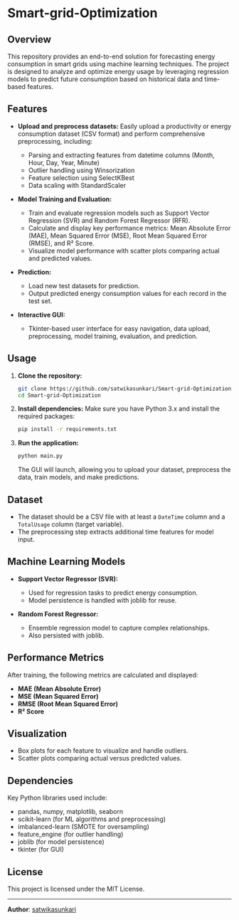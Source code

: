 # Smart-grid-Optimization

## Overview

This repository provides an end-to-end solution for forecasting energy consumption in smart grids using machine learning techniques. The project is designed to analyze and optimize energy usage by leveraging regression models to predict future consumption based on historical data and time-based features.

## Features

- **Upload and preprocess datasets:** Easily upload a productivity or energy consumption dataset (CSV format) and perform comprehensive preprocessing, including:
  - Parsing and extracting features from datetime columns (Month, Hour, Day, Year, Minute)
  - Outlier handling using Winsorization
  - Feature selection using SelectKBest
  - Data scaling with StandardScaler

- **Model Training and Evaluation:**
  - Train and evaluate regression models such as Support Vector Regression (SVR) and Random Forest Regressor (RFR).
  - Calculate and display key performance metrics: Mean Absolute Error (MAE), Mean Squared Error (MSE), Root Mean Squared Error (RMSE), and R² Score.
  - Visualize model performance with scatter plots comparing actual and predicted values.

- **Prediction:**
  - Load new test datasets for prediction.
  - Output predicted energy consumption values for each record in the test set.

- **Interactive GUI:**
  - Tkinter-based user interface for easy navigation, data upload, preprocessing, model training, evaluation, and prediction.

## Usage

1. **Clone the repository:**
   ```bash
   git clone https://github.com/satwikasunkari/Smart-grid-Optimization.git
   cd Smart-grid-Optimization
   ```

2. **Install dependencies:**
   Make sure you have Python 3.x and install the required packages:
   ```bash
   pip install -r requirements.txt
   ```

3. **Run the application:**
   ```bash
   python main.py
   ```
   The GUI will launch, allowing you to upload your dataset, preprocess the data, train models, and make predictions.

## Dataset

- The dataset should be a CSV file with at least a `DateTime` column and a `TotalUsage` column (target variable).
- The preprocessing step extracts additional time features for model input.

## Machine Learning Models

- **Support Vector Regressor (SVR):**
  - Used for regression tasks to predict energy consumption.
  - Model persistence is handled with joblib for reuse.

- **Random Forest Regressor:**
  - Ensemble regression model to capture complex relationships.
  - Also persisted with joblib.

## Performance Metrics

After training, the following metrics are calculated and displayed:
- **MAE (Mean Absolute Error)**
- **MSE (Mean Squared Error)**
- **RMSE (Root Mean Squared Error)**
- **R² Score**

## Visualization

- Box plots for each feature to visualize and handle outliers.
- Scatter plots comparing actual versus predicted values.

## Dependencies

Key Python libraries used include:
- pandas, numpy, matplotlib, seaborn
- scikit-learn (for ML algorithms and preprocessing)
- imbalanced-learn (SMOTE for oversampling)
- feature_engine (for outlier handling)
- joblib (for model persistence)
- tkinter (for GUI)

## License

This project is licensed under the MIT License.

---

**Author**: [satwikasunkari](https://github.com/satwikasunkari)
